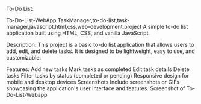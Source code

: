 To-Do List:

To-Do-List-WebApp,TaskManager,to-do-list,task-manager,javascript,html,css,web-development,project
A simple to-do list application built using HTML, CSS, and vanilla JavaScript.

Description:
This project is a basic to-do list application that allows users to add, edit, and delete tasks. It is designed to be lightweight, easy to use, and customizable.

Features:
Add new tasks
Mark tasks as completed
Edit task details
Delete tasks
Filter tasks by status (completed or pending)
Responsive design for mobile and desktop devices
Screenshots
Include screenshots or GIFs showcasing the application's user interface and features.  Screenshot of To-Do-List-Webapp 
